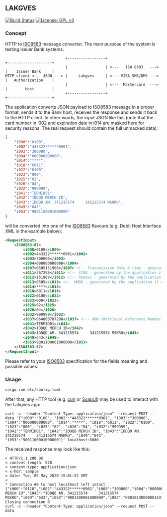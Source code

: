 ## LAKGVES
[![Build Status](https://travis-ci.org/timgabets/lakgves.svg?branch=master)](https://travis-ci.org/timgabets/lakgves)
[![License: GPL v3](https://img.shields.io/badge/License-GPLv3-blue.svg)](https://www.gnu.org/licenses/gpl-3.0)

### Concept

HTTP to [ISO8583](https://en.wikipedia.org/wiki/ISO_8583) message converter. The main purpose of the system is testing Issuer Bank systems.

                               +-----------------+                        +--------------------+
                               |                 | <---   ISO 8583   ---> |    Issuer Bank     |
    HTTP client <--- JSON ---> |     Lakgves     | <--- VISA SMS/DMS ---> |   Authorization    |
                               |                 | <---  Mastercard  ---> |        Host        |
                               +-----------------+                        +--------------------+

The application converts JSON payload to ISO8583 message in a proper format, sends it to the Bank host, receives the response and sends it back to the HTTP client.
In other words, the input JSON like this (note that the card number in i002 and expiration date in i014 are masked here for security reasons. The real request should contain the full unmacked data):
```json
{
	"i000":"0100",
	"i002":"443322******0961",
	"i003":"300000",
	"i004":"000000000000",
	"i014":"****",
	"i018":"6011",
	"i022":"0100",
	"i023":"000",
	"i025":"02",
	"i026":"04",
	"i032":"999999",
	"i041":"TERMID01",
	"i042":"IDDQD MERCH ID",
	"i043":"IDDQD AM. 341215574     341215574 MSKRU",
	"i049":"643",
	"i053":"9801100001000000"
}
```
will be converted into one of the [ISO8583](https://en.wikipedia.org/wiki/ISO_8583) flavours (e.g. Debit Host Interface XML in the example below):
```xml
<RequestInput>
	<ISO8583-87>
		<i000>0100</i000>
		<i002>443322******0961</i002>
		<i003>300000</i003>
		<i004>000000000000</i004>
		<i007>0505151908</i007> <!-- Transmission date & time - generated by the application if not provided -->
		<i011>367298</i011> <!-- STAN - generated by the application if not provided -->
		<i012>151908</i012> <!-- hhmmss - generated by the application if not provided -->
		<i013>0505</i013> <!-- MMDD - generated by the application if not provided -->
		<i014>****</i014>
		<i018>6011</i018>
		<i022>0100</i022>
		<i023>000</i023>
		<i025>02</i025>
		<i026>04</i026>
		<i032>999999</i032>
		<i037>964800787298</i037> <!-- RRN (Retrieval Reference Number) - generated by the application if not provided -->
		<i041>TERMID01</i041>
		<i042>IDDQD MERCH ID</i042>
		<i043>IDDQD AM. 341215574     341215574 MSKRU</i043>
		<i049>643</i049>
		<i053>9801100001000000</i053>
	</ISO8583-87>
</RequestInput>
```


Please refer to your [ISO8583](https://en.wikipedia.org/wiki/ISO_8583) specification for the fields meaning and possible values.

### Usage
```bash
cargo run etc/config.toml
```

After that, any HTTP tool (e.g. [curl](https://curl.haxx.se/) or [SoapUI](https://www.soapui.org/)) may be used to interact with the Lakgves app:
```
curl -v --header "Content-Type: application/json" --request POST --data '{"i000":"0100", "i002":"443322******0961", "i003":"300000", "i004":"000000000000", "i014":"****", "i018":"6011", "i022":"0100", "i023":"000", "i025":"02", "i026":"04", "i032":"999999", "i041":"TERMID01", "i042":"IDDQD MERCH ID", "i043":"IDDQD AM. 341215574     341215574 MSKRU", "i049":"643", "i053":"9801100001000000"}' localhost:8080
```
The received response may look like this:
```
< HTTP/1.1 200 OK
< content-length: 528
< content-type: application/json
< x-hdr: sample
< date: Tue, 05 May 2020 15:01:52 GMT
<
* Connection #0 to host localhost left intact
{"i000":"0110","i002":"443322******0961","i003":"300000","i004":"000000000000","i007":"0505180152","i011":"233005","i012":"180152","i013":"0505","i014":"****","i018":"6011","i022":"0100","i023":"000","i025":"02","i026":"4","i032":"999999","i037":"634538143910","i038":"082673","i039":"00","i041":"TERMID01","i042":"IDDQD MERCH ID","i043":"IDDQD AM. 341215574     341215574 MSKRU","i049":"643","i053":"9801100001000000","i054":"0001643D000001431065","i096":"0000634538143910","i120":"UD038IR0044444CR009ES0048100IA0103510301943"}* Closing connection 0
curl -v --header "Content-Type: application/json" --request POST --data
```